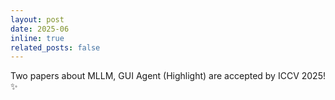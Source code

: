 ```yaml
---
layout: post
date: 2025-06
inline: true
related_posts: false
---
```


Two papers about MLLM, GUI Agent (Highlight) are accepted by ICCV 2025! :sparkles: